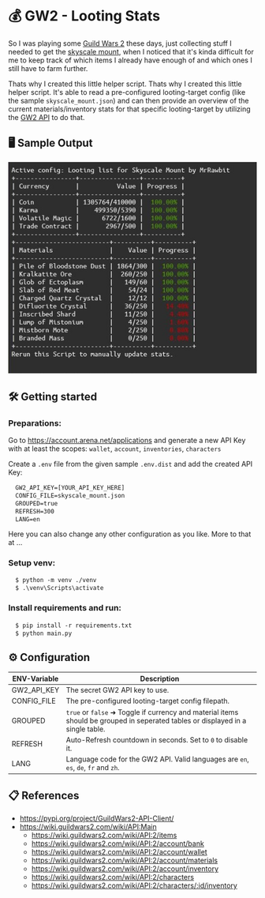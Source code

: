 # 💰 GW2 - Looting Stats

So I was playing some [Guild Wars 2](https://www.guildwars2.com/) these days, just collecting stuff I needed to get the [skyscale mount](https://wiki.guildwars2.com/wiki/Skyscale), when I noticed that it's kinda difficult for me to keep track of which items I already have enough of and which ones I still have to farm further.

Thats why I created this little helper script. Thats why I created this little helper script. It's able to read a pre-configured looting-target config (like the sample `skyscale_mount.json`) and can then provide an overview of the current materials/inventory stats for that specific looting-target by utilizing the [GW2 API](https://wiki.guildwars2.com/wiki/API:Main) to do that.

## 🖥️ Sample Output
![Sample Output](sample_output.jpeg "Sample Output")

## 🛠️ Getting started

### Preparations:
Go to https://account.arena.net/applications and generate a new API Key with at least the scopes:
	 `wallet`, `account`, `inventories`, `characters`
	 
Create a `.env` file from the given sample `.env.dist` and add the created API Key:
```
  GW2_API_KEY=[YOUR_API_KEY_HERE]
  CONFIG_FILE=skyscale_mount.json
  GROUPED=true
  REFRESH=300
  LANG=en
```
Here you can also change any other configuration as you like. More to that at ...

### Setup venv:
```
  $ python -m venv ./venv
  $ .\venv\Scripts\activate
```

### Install requirements and run:
```
  $ pip install -r requirements.txt
  $ python main.py
```

## ⚙️ Configuration

|ENV-Variable|Description|
|--|--|
| GW2_API_KEY | The secret GW2 API key to use.  |
| CONFIG_FILE | The pre-configured looting-target config filepath. |
| GROUPED | `true` or `false` ➜ Toggle if currency and material items should be grouped in seperated tables or displayed in a single table. |
| REFRESH | Auto-Refresh countdown in seconds. Set to `0` to disable it. |
| LANG | Language code for the GW2 API. Valid languages are `en`, `es`, `de`, `fr` and `zh`. |


## 📋 References
 - https://pypi.org/project/GuildWars2-API-Client/
 - https://wiki.guildwars2.com/wiki/API:Main
	 - https://wiki.guildwars2.com/wiki/API:2/items
	 - https://wiki.guildwars2.com/wiki/API:2/account/bank
	 - https://wiki.guildwars2.com/wiki/API:2/account/wallet
	 - https://wiki.guildwars2.com/wiki/API:2/account/materials
	 - https://wiki.guildwars2.com/wiki/API:2/account/inventory
	 - https://wiki.guildwars2.com/wiki/API:2/characters
	 - https://wiki.guildwars2.com/wiki/API:2/characters/:id/inventory
